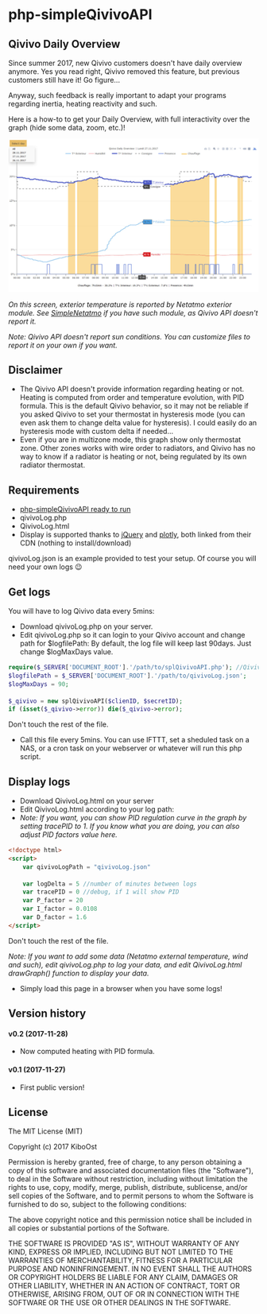 # php-simpleQivivoAPI

## Qivivo Daily Overview

Since summer 2017, new Qivivo customers doesn't have daily overview anymore. Yes you read right, Qivivo removed this feature, but previous customers still have it! Go figure...

Anyway, such feedback is really important to adapt your programs regarding inertia, heating reactivity and such.

Here is a how-to to get your Daily Overview, with full interactivity over the graph (hide some data, zoom, etc.)!

<p align="center">
  <img src="DailyOverview.jpg">
</p>

*On this screen, exterior temperature is reported by Netatmo exterior module. See [SimpleNetatmo](https://github.com/KiboOst/php-simpleNetatmoAPI) if you have such module, as Qivivo API doesn't report it.*

*Note: Qivivo API doesn't report sun conditions. You can customize files to report it on your own if you want.*

## Disclaimer
- The Qivivo API doesn't provide information regarding heating or not.</br>
Heating is computed from order and temperature evolution, with PID formula. This is the default Qivivo behavior, so it may not be reliable if you asked Qivivo to set your thermostat in hysteresis mode (you can even ask them to change delta value for hysteresis). I could easily do an hysteresis mode with custom delta if needed...
- Even if you are in multizone mode, this graph show only thermostat zone. Other zones works with wire order to radiators, and Qivivo has no way to know if a radiator is heating or not, being regulated by its own radiator thermostat.


## Requirements
- [php-simpleQivivoAPI ready to run](https://github.com/KiboOst/php-simpleQivivoAPI)
- qivivoLog.php
- QivivoLog.html
- Display is supported thanks to [jQuery](https://jquery.com/) and [plotly](https://plot.ly/), both linked from their CDN (nothing to install/download)

qivivoLog.json is an example provided to test your setup. Of course you will need your own logs :wink:


## Get logs

You will have to log Qivivo data every 5mins:
- Download qivivoLog.php on your server.
- Edit qivivoLog.php so it can login to your Qivivo account and change path for $logfilePath:
By default, the log file will keep last 90days. Just change $logMaxDays value.

```php
require($_SERVER['DOCUMENT_ROOT'].'/path/to/splQivivoAPI.php'); //Qivivo SDK API
$logfilePath = $_SERVER['DOCUMENT_ROOT'].'/path/to/qivivoLog.json';
$logMaxDays = 90;

$_qivivo = new splQivivoAPI($clienID, $secretID);
if (isset($_qivivo->error)) die($_qivivo->error);

```

Don't touch the rest of the file.

- Call this file every 5mins. You can use IFTTT, set a sheduled task on a NAS, or a cron task on your webserver or whatever will run this php script.

## Display logs

- Download QivivoLog.html on your server
- Edit QivivoLog.html according to your log path:
- *Note: If you want, you can show PID regulation curve in the graph by setting tracePID to 1. If you know what you are doing, you can also adjust PID factors value here.*

```html
<!doctype html>
<script>
    var qivivoLogPath = "qivivoLog.json"

    var logDelta = 5 //number of minutes between logs
    var tracePID = 0 //debug, if 1 will show PID
    var P_factor = 20
    var I_factor = 0.0108
    var D_factor = 1.6
</script>
```

Don't touch the rest of the file.

*Note: If you want to add some data (Netatmo external temperature, wind and such), edit qivivoLog.php to log your data, and edit QivivoLog.html drawGraph() function to display your data.*

- Simply load this page in a browser when you have some logs!

## Version history

#### v0.2 (2017-11-28)
- Now computed heating with PID formula.

#### v0.1 (2017-11-27)
- First public version!

## License

The MIT License (MIT)

Copyright (c) 2017 KiboOst

Permission is hereby granted, free of charge, to any person obtaining a copy
of this software and associated documentation files (the "Software"), to deal
in the Software without restriction, including without limitation the rights
to use, copy, modify, merge, publish, distribute, sublicense, and/or sell
copies of the Software, and to permit persons to whom the Software is
furnished to do so, subject to the following conditions:

The above copyright notice and this permission notice shall be included in all
copies or substantial portions of the Software.

THE SOFTWARE IS PROVIDED "AS IS", WITHOUT WARRANTY OF ANY KIND, EXPRESS OR
IMPLIED, INCLUDING BUT NOT LIMITED TO THE WARRANTIES OF MERCHANTABILITY,
FITNESS FOR A PARTICULAR PURPOSE AND NONINFRINGEMENT. IN NO EVENT SHALL THE
AUTHORS OR COPYRIGHT HOLDERS BE LIABLE FOR ANY CLAIM, DAMAGES OR OTHER
LIABILITY, WHETHER IN AN ACTION OF CONTRACT, TORT OR OTHERWISE, ARISING FROM,
OUT OF OR IN CONNECTION WITH THE SOFTWARE OR THE USE OR OTHER DEALINGS IN THE
SOFTWARE.
